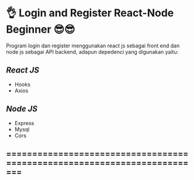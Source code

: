 <h1>👌 Login and Register React-Node Beginner 😎😎</h1>
<p>
Program login dan register menggunakan react js sebagai front end dan node js sebagai API backend, adapun depedenci yang digunakan yaitu:
<h2><i>React JS</i></h2>
<ul>
<li>Hooks</li>
<li>Axios</li>
</ul>
<h2><i>Node JS</i></h2>
<ul>
<li>Express</li>
<li>Mysql</li>
<li>Cors</li>
</ul>
</p>
<h2>=========================================================================</h2>
